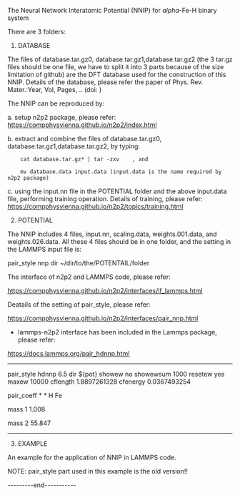 The Neural Network Interatomic Potential (NNIP) for $alpha$-Fe-H binary system

There are 3 folders:

1. DATABASE

The files of database.tar.gz0, database.tar.gz1,database.tar.gz2 (the 3 tar.gz files should be one file, we have to split it into 3 parts because of the size limitation of github) are the DFT database used for the construction of this NNIP.
Details of the database, please refer the paper of Phys. Rev. Mater.:Year,  Vol,  Pages, .. (doi:          )

The NNIP can be reproduced by:
 
 a. setup n2p2 package, please refer:  https://compphysvienna.github.io/n2p2/index.html
 
 b. extract and combine the files of database.tar.gz0, database.tar.gz1,database.tar.gz2, by typing: 
 
        cat database.tar.gz* | tar -zxv    , and
        
        mv database.data input.data (input.data is the name required by n2p2 package)
        
 c. using the input.nn file in the POTENTIAL folder and the above input.data file, performing training operation. 
    Details of training, please refer:  https://compphysvienna.github.io/n2p2/topics/training.html
 
2. POTENTIAL

The NNIP includes 4 files, input.nn, scaling.data, weights.001.data, and weights.026.data.
All these 4 files should be in one folder, and the setting in the LAMMPS input file is: 

pair_style      nnp     dir  ~/dir/to/the/POTENTAIL/folder
 
The interface of n2p2 and LAMMPS code, please refer:

https://compphysvienna.github.io/n2p2/interfaces/if_lammps.html
 
Deatails of the setting of pair_style, please refer: 

https://compphysvienna.github.io/n2p2/interfaces/pair_nnp.html

* lammps-n2p2 interface has been included in the Lammps package, please refer:

https://docs.lammps.org/pair_hdnnp.html

----------------------
pair_style      hdnnp   6.5  dir ${pot} showew no showewsum 1000 resetew yes maxew 10000 cflength 1.8897261328 cfenergy 0.0367493254

pair_coeff * *  H Fe

mass    1       1.008

mass    2       55.847

------------------------

3. EXAMPLE

An example for the application of NNIP in LAMMPS code.

NOTE: pair_style part used in this example is the old version!! 

---------end-----------

